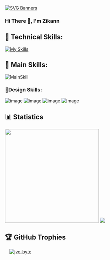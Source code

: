 [![SVG Banners](https://svg-banners.vercel.app/api?type=glitch&text1=Zikann-Senpai&width=800&height=200)](https://github.com/Akshay090/svg-banners)
 <h3>Hi There 👋, I'm Zikann </h3>

## 🥇 Technical Skills:
[![My Skills](https://skillicons.dev/icons?i=cpp,c,cs,java,kotlin,dart,python,javascript,typescript,lua,html,css,bun,flutter,nextjs,nodejs,laravel,php)](https://skillicons.dev)

## 🥇 Main Skills:
![MainSkill](https://skillicons.dev/icons?i=cpp,java,lua,python,html)
### 🌟Design Skills:
![image](https://img.shields.io/badge/Figma-F24E1E?style=for-the-badge&logo=figma&logoColor=white)
![image](https://img.shields.io/badge/Adobe%20Photoshop-31A8FF?style=for-the-badge&logo=Adobe%20Photoshop&logoColor=black)
![image](https://img.shields.io/badge/Adobe%20Illustrator-FF9A00?style=for-the-badge&logo=adobe%20illustrator&logoColor=white)
![image](https://img.shields.io/badge/Adobe%20after%20affects-CF96FD?style=for-the-badge&logo=Adobe%20after%20effects&logoColor=393665)

## 📊 Statistics  
<img src="http://github-profile-summary-cards.vercel.app/api/cards/profile-details?username=Zikann-Senpai&theme=github_dark" style="height: 300px"/>
<img src="https://user-images.githubusercontent.com/73097560/115834477-dbab4500-a447-11eb-908a-139a6edaec5c.gif">

## 🏆 GitHub Trophies
<!-- MY GITHUB PROFILE TROPHIES -->
<p align="left" style="vertical-align:top; margin:4px;">
    <a href="https://github.com/ryo-ma/github-profile-trophy" style="margin: 10px;">
        <img src="https://github-profile-trophy.vercel.app/?username=Zikann-Senpai&margin-w=15&margin-h=15&theme=onestar&column=9&title_color=ffd700&text_color=ffd700&bg_color=000000" alt="jvc-byte" />
    </a> 
</p>